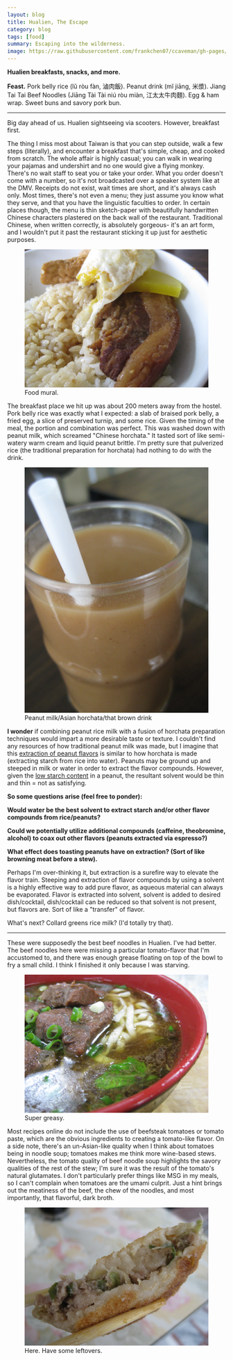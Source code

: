 ```yaml
---
layout: blog
title: Hualien, The Escape
category: blog
tags: [food]  
summary: Escaping into the wilderness.
image: https://raw.githubusercontent.com/frankchen07/ccaveman/gh-pages/images/blog/022613_a_hualien_breakfast_2_courtesy_fc.jpg
---
```


**Hualien breakfasts, snacks, and more.**

**Feast.** Pork belly rice (lŭ ròu fàn, 滷肉飯). Peanut drink (mĭ jiāng, 米漿). Jiang Tai Tai Beef Noodles (Jiāng Tài Tài niú ròu miàn, 江太太牛肉麵). Egg & ham wrap. Sweet buns and savory pork bun.

---

Big day ahead of us. Hualien sightseeing via scooters. However, breakfast first.

The thing I miss most about Taiwan is that you can step outside, walk a few steps (literally), and encounter a breakfast that's simple, cheap, and cooked from scratch. The whole affair is highly casual; you can walk in wearing your pajamas and undershirt and no one would give a flying monkey. There's no wait staff to seat you or take your order. What you order doesn't come with a number, so it's not broadcasted over a speaker system like at the DMV. Receipts do not exist, wait times are short, and it's always cash only. Most times, there's not even a menu; they just assume you know what they serve, and that you have the linguistic faculties to order. In certain places though, the menu is thin sketch-paper with beautifully handwritten Chinese characters plastered on the back wall of the restaurant. Traditional Chinese, when written correctly, is absolutely gorgeous- it's an art form, and I wouldn't put it past the restaurant sticking it up just for aesthetic purposes.

<figure>
    <img src="https://raw.githubusercontent.com/frankchen07/ccaveman/gh-pages/images/blog/022613_a_hualien_breakfast_2_courtesy_fc.jpg"></img>
    <figcaption>Food mural.</figcaption>
</figure>

The breakfast place we hit up was about 200 meters away from the hostel. Pork belly rice was exactly what I expected: a slab of braised pork belly, a fried egg, a slice of preserved turnip, and some rice. Given the timing of the meal, the portion and combination was perfect. This was washed down with peanut milk, which screamed "Chinese horchata." It tasted sort of like semi-watery warm cream and liquid peanut brittle. I'm pretty sure that pulverized rice (the traditional preparation for horchata) had nothing to do with the drink.

<figure>
    <img src="https://raw.githubusercontent.com/frankchen07/ccaveman/gh-pages/images/blog/022613_a_hualien_breakfast_3_courtesy_fc.jpg"></img>
    <figcaption>Peanut milk/Asian horchata/that brown drink</figcaption>
</figure>

**I wonder** if combining peanut rice milk with a fusion of horchata preparation techniques would impart a more desirable taste or texture. I couldn't find any resources of how traditional peanut milk was made, but I imagine that this [extraction of peanut flavors](http://chowhound.chow.com/topics/519086) is similar to how horchata is made (extracting starch from rice into water). Peanuts may be ground up and steeped in milk or water in order to extract the flavor compounds. However, given the [low starch content](http://pubs.acs.org/doi/abs/10.1021/jf60010a004?journalCode=jafcau) in a peanut, the resultant solvent would be thin and thin = not as satisfying.

**So some questions arise (feel free to ponder):**

**Would water be the best solvent to extract starch and/or other flavor compounds from rice/peanuts?**

**Could we potentially utilize additional compounds (caffeine, theobromine, alcohol) to coax out other flavors (peanuts extracted via espresso?)**

**What effect does toasting peanuts have on extraction? (Sort of like browning meat before a stew).**

Perhaps I'm over-thinking it, but extraction is a surefire way to elevate the flavor train. Steeping and extraction of flavor compounds by using a solvent is a highly effective way to add pure flavor, as aqueous material can always be evaporated. Flavor is extracted into solvent, solvent is added to desired dish/cocktail, dish/cocktail can be reduced so that solvent is not present, but flavors are. Sort of like a "transfer" of flavor.

What's next? Collard greens rice milk? (I'd totally try that).

---

These were supposedly the best beef noodles in Hualien. I've had better. The beef noodles here were missing a particular tomato-flavor that I'm accustomed to, and there was enough grease floating on top of the bowl to fry a small child. I think I finished it only because I was starving.

<figure>
    <img src="https://raw.githubusercontent.com/frankchen07/ccaveman/gh-pages/images/blog/022613_jiang_tai_tai_beef_noodles_courtesy_fc.jpg"></img>
    <figcaption>Super greasy.</figcaption>
</figure>

Most recipes online do not include the use of beefsteak tomatoes or tomato paste, which are the obvious ingredients to creating a tomato-like flavor. On a side note, there's an un-Asian-like quality when I think about tomatoes being in noodle soup; tomatoes makes me think more wine-based stews. Nevertheless, the tomato quality of beef noodle soup highlights the savory qualities of the rest of the stew; I'm sure it was the result of the tomato's natural glutamates. I don't particularly prefer things like MSG in my meals, so I can't complain when tomatoes are the umami culprit. Just a hint brings out the meatiness of the beef, the chew of the noodles, and most importantly, that flavorful, dark broth.

<figure>
    <img src="https://raw.githubusercontent.com/frankchen07/ccaveman/gh-pages/images/blog/022713_couldnt_find_df-sp_place_6_courtesy_fc.jpg"></img>
    <figcaption>Here. Have some leftovers.</figcaption>
</figure>
